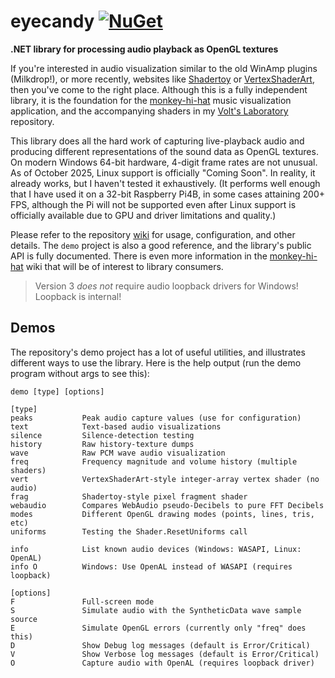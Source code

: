 # eyecandy [![NuGet](https://img.shields.io/nuget/v/eyecandy.svg)](https://nuget.org/packages/eyecandy)
**.NET library for processing audio playback as OpenGL textures**

If you're interested in audio visualization similar to the old WinAmp plugins (Milkdrop!), or more recently, websites like [Shadertoy](https://www.shadertoy.com/) or [VertexShaderArt](https://www.vertexshaderart.com/), then you've come to the right place. Although this is a fully independent library, it is the foundation for the [monkey-hi-hat](https://github.com/MV10/monkey-hi-hat) music visualization application, and the accompanying shaders in my [Volt's Laboratory](https://github.com/MV10/volts-laboratory) repository.

This library does all the hard work of capturing live-playback audio and producing different representations of the sound data as OpenGL textures. On modern Windows 64-bit hardware, 4-digit frame rates are not unusual. As of October 2025, Linux support is officially "Coming Soon". In reality, it already works, but I haven't tested it exhaustively. (It performs well enough that I have used it on a 32-bit Raspberry Pi4B, in some cases attaining 200+ FPS, although the Pi will not be supported even after Linux support is officially available due to GPU and driver limitations and quality.) 

Please refer to the repository [wiki](https://github.com/MV10/eyecandy/wiki) for usage, configuration, and other details. The `demo` project is also a good reference, and the library's public API is fully documented. There is even more information in the [monkey-hi-hat](https://github.com/MV10/monkey-hi-hat) wiki that will be of interest to library consumers.

> Version 3 _does not_ require audio loopback drivers for Windows! Loopback is internal!

## Demos

The repository's demo project has a lot of useful utilities, and illustrates different ways to use the library. Here is the help output (run the demo program without args to see this):

```
demo [type] [options]

[type]
peaks           Peak audio capture values (use for configuration)
text            Text-based audio visualizations
silence         Silence-detection testing
history         Raw history-texture dumps
wave            Raw PCM wave audio visualization
freq            Frequency magnitude and volume history (multiple shaders)
vert            VertexShaderArt-style integer-array vertex shader (no audio)
frag            Shadertoy-style pixel fragment shader
webaudio        Compares WebAudio pseudo-Decibels to pure FFT Decibels
modes           Different OpenGL drawing modes (points, lines, tris, etc)
uniforms        Testing the Shader.ResetUniforms call

info            List known audio devices (Windows: WASAPI, Linux: OpenAL)
info O          Windows: Use OpenAL instead of WASAPI (requires loopback)

[options]
F               Full-screen mode
S               Simulate audio with the SyntheticData wave sample source
E               Simulate OpenGL errors (currently only "freq" does this)
D               Show Debug log messages (default is Error/Critical)
V               Show Verbose log messages (default is Error/Critical)
O               Capture audio with OpenAL (requires loopback driver)
```

